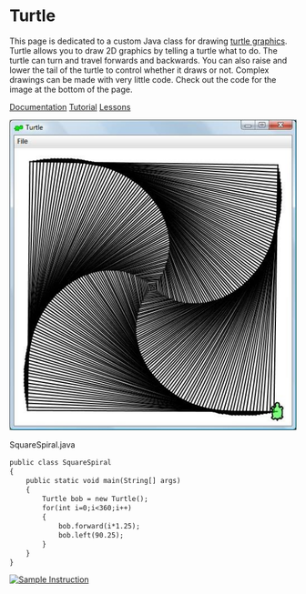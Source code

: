 # Turtle
This page is dedicated to a custom Java class for drawing [turtle graphics](https://en.wikipedia.org/wiki/Turtle_graphics).  Turtle allows you to draw 2D graphics by telling a turtle what to do.  The turtle can turn and travel forwards and backwards.  You can also raise and lower the tail of the turtle to control whether it draws or not.  Complex drawings can be made with very little code.  Check out the code for the image at the bottom of the page.  

[Documentation](https://sites.google.com/a/asmsa.org/java-turtle/turtle-documentation-api)
[Tutorial](https://en.wikipedia.org/wiki/Turtle_graphics)
[Lessons](https://sites.google.com/a/asmsa.org/java-turtle/tutorial)

![Square Spiral](squareSpiral.jpg)

SquareSpiral.java
```
public class SquareSpiral
{
    public static void main(String[] args) 
    {
        Turtle bob = new Turtle();
        for(int i=0;i<360;i++)
        {
            bob.forward(i*1.25);
            bob.left(90.25);
        }
    }
}
```
[![Sample Instruction](https://img.youtube.com/vi/Q84fbxt48OI/0.jpg)](https://www.youtube.com/watch?v=Q84fbxt48OI)
